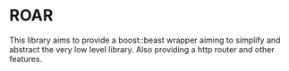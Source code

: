 # ROAR

This library aims to provide a boost::beast wrapper aiming to simplify and abstract the
very low level library.
Also providing a http router and other features.